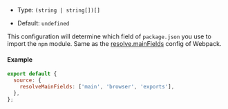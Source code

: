 - Type: `(string | string[])[]`

- Default: `undefined`

This configuration will determine which field of `package.json` you use to import the `npm` module. Same as the [resolve.mainFields](https://webpack.js.org/configuration/resolve/#resolvemainfields) config of Webpack.

#### Example

```js
export default {
  source: {
    resolveMainFields: ['main', 'browser', 'exports'],
  },
};
```
